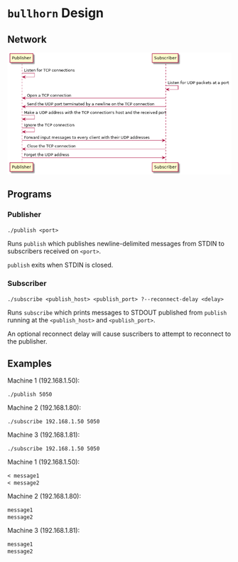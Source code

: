 # `bullhorn` Design

## Network

![Sequence Diagram](sequence.png)

## Programs

### Publisher

`./publish <port>`

Runs `publish` which publishes newline-delimited messages from STDIN to
subscribers received on `<port>`.

`publish` exits when STDIN is closed.

### Subscriber

```
./subscribe <publish_host> <publish_port> ?--reconnect-delay <delay>
```

Runs `subscribe` which prints messages to STDOUT published from `publish`
running at the `<publish_host>` and `<publish_port>`.

An optional reconnect delay will cause suscribers to attempt to reconnect to the
publisher.

## Examples

Machine 1 (192.168.1.50):

```
./publish 5050
```

Machine 2 (192.168.1.80):

```
./subscribe 192.168.1.50 5050
```

Machine 3 (192.168.1.81):

```
./subscribe 192.168.1.50 5050
```

Machine 1 (192.168.1.50):

```
< message1
< message2
```

Machine 2 (192.168.1.80):

```
message1
message2
```

Machine 3 (192.168.1.81):

```
message1
message2
```
